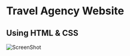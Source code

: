 # Travel Agency Website

## Using HTML & CSS

![ScreenShot](https://raw.github.com/aziz-mohammadi/travel-agency-website/main/screenshot.png)

